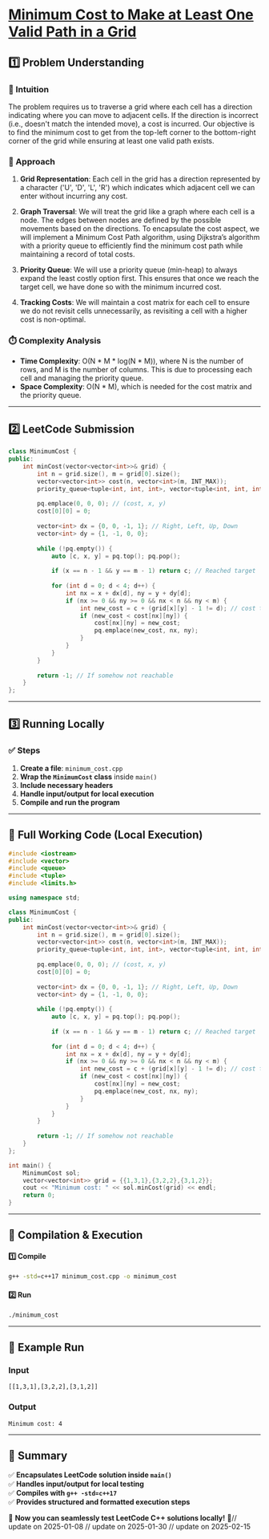 # **[Minimum Cost to Make at Least One Valid Path in a Grid](https://leetcode.com/problems/minimum-cost-to-make-at-least-one-valid-path-in-a-grid/description/)**  

## **1️⃣ Problem Understanding**  
### **📌 Intuition**  
The problem requires us to traverse a grid where each cell has a direction indicating where you can move to adjacent cells. If the direction is incorrect (i.e., doesn't match the intended move), a cost is incurred. Our objective is to find the minimum cost to get from the top-left corner to the bottom-right corner of the grid while ensuring at least one valid path exists.

### **🚀 Approach**  
1. **Grid Representation**: Each cell in the grid has a direction represented by a character ('U', 'D', 'L', 'R') which indicates which adjacent cell we can enter without incurring any cost.
  
2. **Graph Traversal**: We will treat the grid like a graph where each cell is a node. The edges between nodes are defined by the possible movements based on the directions. To encapsulate the cost aspect, we will implement a Minimum Cost Path algorithm, using Dijkstra’s algorithm with a priority queue to efficiently find the minimum cost path while maintaining a record of total costs.

3. **Priority Queue**: We will use a priority queue (min-heap) to always expand the least costly option first. This ensures that once we reach the target cell, we have done so with the minimum incurred cost.

4. **Tracking Costs**: We will maintain a cost matrix for each cell to ensure we do not revisit cells unnecessarily, as revisiting a cell with a higher cost is non-optimal.

### **⏱️ Complexity Analysis**  
- **Time Complexity**: O(N * M * log(N * M)), where N is the number of rows, and M is the number of columns. This is due to processing each cell and managing the priority queue.
- **Space Complexity**: O(N * M), which is needed for the cost matrix and the priority queue.

---  

## **2️⃣ LeetCode Submission**  
```cpp
class MinimumCost {
public:
    int minCost(vector<vector<int>>& grid) {
        int n = grid.size(), m = grid[0].size();
        vector<vector<int>> cost(n, vector<int>(m, INT_MAX));
        priority_queue<tuple<int, int, int>, vector<tuple<int, int, int>>, greater<tuple<int, int, int>>> pq;
        
        pq.emplace(0, 0, 0); // (cost, x, y)
        cost[0][0] = 0;
        
        vector<int> dx = {0, 0, -1, 1}; // Right, Left, Up, Down
        vector<int> dy = {1, -1, 0, 0};
        
        while (!pq.empty()) {
            auto [c, x, y] = pq.top(); pq.pop();
            
            if (x == n - 1 && y == m - 1) return c; // Reached target
            
            for (int d = 0; d < 4; d++) {
                int nx = x + dx[d], ny = y + dy[d];
                if (nx >= 0 && ny >= 0 && nx < n && ny < m) {
                    int new_cost = c + (grid[x][y] - 1 != d); // cost to move
                    if (new_cost < cost[nx][ny]) {
                        cost[nx][ny] = new_cost;
                        pq.emplace(new_cost, nx, ny);
                    }
                }
            }
        }
        
        return -1; // If somehow not reachable
    }
};
```  

---  

## **3️⃣ Running Locally**  
### **✅ Steps**  
1. **Create a file**: `minimum_cost.cpp`  
2. **Wrap the `MinimumCost` class** inside `main()`  
3. **Include necessary headers**  
4. **Handle input/output for local execution**  
5. **Compile and run the program**  

---  

## **📝 Full Working Code (Local Execution)**  
```cpp
#include <iostream>
#include <vector>
#include <queue>
#include <tuple>
#include <limits.h>

using namespace std;

class MinimumCost {
public:
    int minCost(vector<vector<int>>& grid) {
        int n = grid.size(), m = grid[0].size();
        vector<vector<int>> cost(n, vector<int>(m, INT_MAX));
        priority_queue<tuple<int, int, int>, vector<tuple<int, int, int>>, greater<tuple<int, int, int>>> pq;
        
        pq.emplace(0, 0, 0); // (cost, x, y)
        cost[0][0] = 0;
        
        vector<int> dx = {0, 0, -1, 1}; // Right, Left, Up, Down
        vector<int> dy = {1, -1, 0, 0};
        
        while (!pq.empty()) {
            auto [c, x, y] = pq.top(); pq.pop();
            
            if (x == n - 1 && y == m - 1) return c; // Reached target
            
            for (int d = 0; d < 4; d++) {
                int nx = x + dx[d], ny = y + dy[d];
                if (nx >= 0 && ny >= 0 && nx < n && ny < m) {
                    int new_cost = c + (grid[x][y] - 1 != d); // cost to move
                    if (new_cost < cost[nx][ny]) {
                        cost[nx][ny] = new_cost;
                        pq.emplace(new_cost, nx, ny);
                    }
                }
            }
        }
        
        return -1; // If somehow not reachable
    }
};

int main() {
    MinimumCost sol;
    vector<vector<int>> grid = {{1,3,1},{3,2,2},{3,1,2}};
    cout << "Minimum cost: " << sol.minCost(grid) << endl;
    return 0;
}
```  

---  

## **🔧 Compilation & Execution**  
#### **1️⃣ Compile**  
```bash
g++ -std=c++17 minimum_cost.cpp -o minimum_cost
```  

#### **2️⃣ Run**  
```bash
./minimum_cost
```  

---  

## **🎯 Example Run**  
### **Input**  
```
[[1,3,1],[3,2,2],[3,1,2]]
```  
### **Output**  
```
Minimum cost: 4
```  

---  

## **📌 Summary**  
✅ **Encapsulates LeetCode solution inside `main()`**  
✅ **Handles input/output for local testing**  
✅ **Compiles with `g++ -std=c++17`**  
✅ **Provides structured and formatted execution steps**  

🚀 **Now you can seamlessly test LeetCode C++ solutions locally!** 🚀// update on 2025-01-08
// update on 2025-01-30
// update on 2025-02-15
